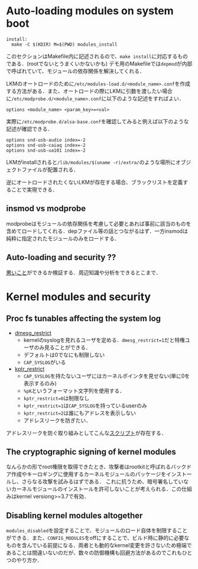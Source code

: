 <!-- # Passing parameters to a kernel

# Floating point not allowed in the kernel -->

# Auto-loading modules on system boot
```
install:
  make -C $(KDIR) M=$(PWD) modules_install
```
このセクションはMakefile内に記述されるので、`make install`に対応するものである．(rootでないとうまくいかないかも)
デモ用のMakefileでは`depmod`が内部で呼ばれていて、モジュールの依存関係を解決してくれる．

LKMのオートロードのために`/etc/modules-load.d/<module_name>.conf`を作成する方法がある．また、オートロードの際にLKMに引数を渡したい場合に`/etc/modprobe.d/<module_name>.conf`に以下のような記述をすればよい．
```
options <module_name> <param_key>=<val>
```
実際に`/etc/modprobe.d/alsa-base.conf`を確認してみると例えば以下のような記述が確認できる．
```
options snd-usb-audio index=-2
options snd-usb-caiaq index=-2
options snd-usb-ua101 index=-2
```

LKMがinstallされると`/lib/modules/$(uname -r)/extra/`のような場所にオブジェクトファイルが配置される．

逆にオートロードされたくないLKMが存在する場合、ブラックリストを定義することで実現できる．

## insmod vs modprobe
modprobeはモジュールの依存関係を考慮して必要とあれば事前に該当のものを含めてロードしてくれる．depファイル等の話とつながるはず．一方insmodは純粋に指定されたモジュールのみをロードする．

## Auto-loading and security ??
[悪いこと](./autoload.md)ができるか検証する．周辺知識や分析をできるとこまで．

# Kernel modules and security
## Proc fs tunables affecting the system log
* [dmesg_restrict](https://man7.org/linux/man-pages/man5/proc.5.html#/proc/sys/kernel/dmesg_restrict)
  * kernelのsyslogを見れるユーザを定める．`dmesg_restrict=1`だと特権ユーザのみ見ることができる．
  * デフォルトは0でなにも制限しない
  * `CAP_SYSLOG`がいる
* [kptr_restrict](https://man7.org/linux/man-pages/man5/proc.5.html#/proc/sys/kernel/kptr_restrict)
  * `CAP_SYSLOG`を持たないユーザにはカーネルポインタを見せない(単に0を表示するのみ)
  *  `%pK`というフォーマット文字列を使用する．
  *  `kptr_restrict=0`は制限なし
  *  `kptr_restrict=1`は`CAP_SYSLOG`を持っているuserのみ
  *  `kptr_restrict=2`は誰にもアドレスを表示しない
  *  アドレスリークを防ぎたい．

アドレスリークを防ぐ取り組みとしてこんな[スクリプト](https://elixir.bootlin.com/linux/v6.2/source/scripts/leaking_addresses.pl)が存在する．

## The cryptographic signing of kernel modules
なんらかの形でroot権限を取得できたとき、攻撃者はrootkitと呼ばれるバックドア作成やキーロギングに使用するカーネルモジュールのパッケージをインストールし、さらなる攻撃を試みるはずである．
これに抗うため、暗号署名していないカーネルモジュールのインストールを許可しないことが考えられる．この仕組みはkernel versiong>=3.7で有効．

## Disabling kernel modules altogether
`modules_disabled`を設定することで、モジュールのロード自体を制限することができる．また、`CONFIG_MODULES`をoffにすることで、ビルド時に静的に必要なものを含んでいる前提になる．両者とも動的なkernel変更を許さないため極端であることは間違いないのだが、数々の防御機構も回避方法があるのでこれもひとつのやり方か．

<!-- # Contributing to the mainline kernel -->